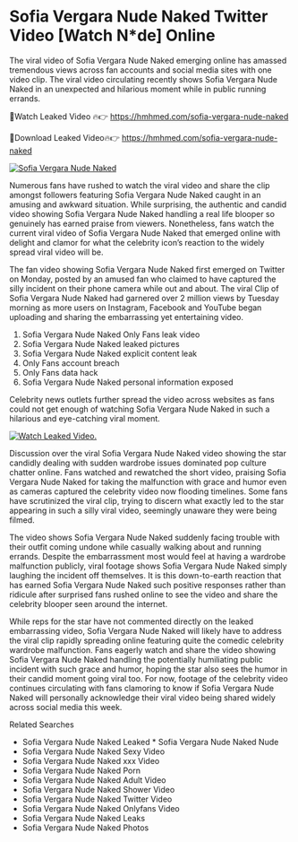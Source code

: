﻿# Sofia Vergara Nude Naked Twitter Video [Watch N*de] Online

The viral video of ﻿Sofia Vergara Nude Naked emerging online has amassed tremendous views across fan accounts and social media sites with one video clip. The viral video circulating recently shows ﻿Sofia Vergara Nude Naked in an unexpected and hilarious moment while in public running errands. 

🔴Watch Leaked Video 🔥👉  https://hmhmed.com/sofia-vergara-nude-naked 

🔴Download Leaked Video🔥👉  https://hmhmed.com/sofia-vergara-nude-naked 

[![Sofia Vergara Nude Naked](https://i.imgur.com/dJHk4Zq.gif)](https://hmhmed.com/sofia-vergara-nude-naked)

Numerous fans have rushed to watch the viral video and share the clip amongst followers featuring ﻿Sofia Vergara Nude Naked caught in an amusing and awkward situation. While surprising, the authentic and candid video showing ﻿Sofia Vergara Nude Naked handling a real life blooper so genuinely has earned praise from viewers. Nonetheless, fans watch the current viral video of ﻿Sofia Vergara Nude Naked that emerged online with delight and clamor for what the celebrity icon’s reaction to the widely spread viral video will be.

The fan video showing ﻿Sofia Vergara Nude Naked first emerged on Twitter on Monday, posted by an amused fan who claimed to have captured the silly incident on their phone camera while out and about. The viral Clip of ﻿Sofia Vergara Nude Naked had garnered over 2 million views by Tuesday morning as more users on Instagram, Facebook and YouTube began uploading and sharing the embarrassing yet entertaining video. 

1. ﻿Sofia Vergara Nude Naked Only Fans leak video
2. ﻿Sofia Vergara Nude Naked leaked pictures
3. ﻿Sofia Vergara Nude Naked explicit content leak
4. Only Fans account breach
5. Only Fans data hack
6. ﻿Sofia Vergara Nude Naked personal information exposed

Celebrity news outlets further spread the video across websites as fans could not get enough of watching ﻿Sofia Vergara Nude Naked in such a hilarious and eye-catching viral moment. 

[![Watch Leaked Video.](https://miro.medium.com/v2/resize:fit:828/format:webp/1*cilzJN44JGOrTw9NJCrNHA.gif "Watch Leaked Video")](https://hmhmed.com/sofia-vergara-nude-naked)

Discussion over the viral ﻿Sofia Vergara Nude Naked video showing the star candidly dealing with sudden wardrobe issues dominated pop culture chatter online. Fans watched and rewatched the short video, praising ﻿Sofia Vergara Nude Naked for taking the malfunction with grace and humor even as cameras captured the celebrity video now flooding timelines. Some fans have scrutinized the viral clip, trying to discern what exactly led to the star appearing in such a silly viral video, seemingly unaware they were being filmed.

The video shows ﻿Sofia Vergara Nude Naked suddenly facing trouble with their outfit coming undone while casually walking about and running errands. Despite the embarrassment most would feel at having a wardrobe malfunction publicly, viral footage shows ﻿Sofia Vergara Nude Naked simply laughing the incident off themselves. It is this down-to-earth reaction that has earned ﻿Sofia Vergara Nude Naked such positive responses rather than ridicule after surprised fans rushed online to see the video and share the celebrity blooper seen around the internet.  

While reps for the star have not commented directly on the leaked embarrassing video, ﻿Sofia Vergara Nude Naked will likely have to address the viral clip rapidly spreading online featuring quite the comedic celebrity wardrobe malfunction. Fans eagerly watch and share the video showing ﻿Sofia Vergara Nude Naked handling the potentially humiliating public incident with such grace and humor, hoping the star also sees the humor in their candid moment going viral too. For now, footage of the celebrity video continues circulating with fans clamoring to know if ﻿Sofia Vergara Nude Naked will personally acknowledge their viral video being shared widely across social media this week.

Related Searches
* ﻿Sofia Vergara Nude Naked Leaked
﻿* Sofia Vergara Nude Naked Nude
* ﻿Sofia Vergara Nude Naked Sexy Video
* ﻿Sofia Vergara Nude Naked xxx Video
* ﻿Sofia Vergara Nude Naked Porn
* ﻿Sofia Vergara Nude Naked Adult Video
* ﻿Sofia Vergara Nude Naked Shower Video
* ﻿Sofia Vergara Nude Naked Twitter Video
* ﻿Sofia Vergara Nude Naked Onlyfans Video
* ﻿Sofia Vergara Nude Naked Leaks
* ﻿Sofia Vergara Nude Naked Photos